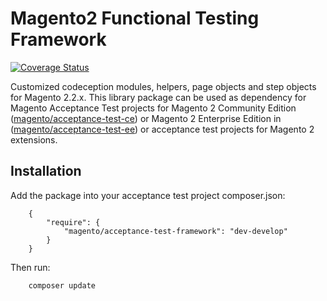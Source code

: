 # Magento2 Functional Testing Framework

[![Coverage Status](https://coveralls.io/repos/github/tomreece/coveralls-demo/badge.svg?branch=master)](https://coveralls.io/github/tomreece/coveralls-demo?branch=master)

Customized codeception modules, helpers, page objects and step objects for Magento 2.2.x. This library package can be used as dependency for Magento Acceptance Test projects for Magento 2 Community Edition ([magento/acceptance-test-ce](https://github.com/magento-pangolin/acceptance-test-ce/)) or Magento 2 Enterprise Edition in ([magento/acceptance-test-ee](https://github.com/magento-pangolin/acceptance-test-ee/)) or acceptance test projects for Magento 2 extensions.

## Installation
Add the package into your acceptance test project composer.json:
```
    {
        "require": {
            "magento/acceptance-test-framework": "dev-develop"
        }
    }
```
Then run:
```
    composer update
```
